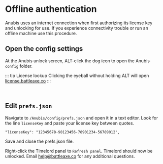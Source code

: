 # Offline authentication

Anubis uses an internet connection when first authorizing its license key and unlocking for use. If you experience connectivity trouble or run an offline machine use this procedure.

## Open the config settings

<Screenshot 
    url="/anubis/offline-auth-icon.png" 
    alt="click icon" 
    width="214px"
    right
 />
At the Anubis unlock screen, ALT-click the dog icon to open the Anubis `config` folder.

::: tip License lookup
Clicking the eyeball without holding ALT will open [license.battleaxe.co](https://license.battleaxe.co/)
:::

<br />

## Edit `prefs.json`

<Screenshot 
    url="/timelord/offline-auth-nav.png" 
    alt="Render" 
    left
 />
 
Navigate to `/Anubis/config/prefs.json` and open it in a text editor. Look for the line `licenseKey` and paste your license key between quotes.
```
"licenseKey": "12345678-90123456-78901234-56789012",
```

<Screenshot 
    url="/anubis/offline-auth-config.jpg" 
    alt="Config" 
    center
 />

Save and close the prefs.json file.

Right-click the Timelord panel to `Refresh panel`. Timelord should now be unlocked. Email help@battleaxe.co for any additional questions.
